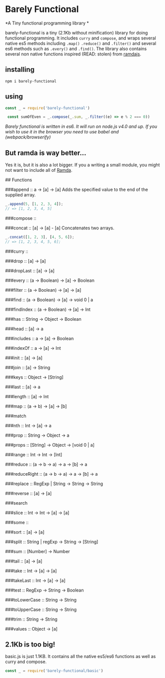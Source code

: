 # Barely Functional
*A Tiny functional programming library *

barely-functional is a tiny (2.1Kb without minification) library for doing functional programming. It includes `curry` 
and `compose`, and wraps several native es5 methods including `.map()` `.reduce()` and `.filter()` and several es6 
methods such as `.every()` and `.find()`. The library also contains several non native functions inspired (READ: stolen) 
from [ramdajs](http://ramdajs.com/).


## installing

`npm i barely-functional`

## using
```js
const _ = require('barely-functional')

 const sumOfEven = _.compose(_.sum, _.filter((e) => e % 2 === 0))
```

*Barely functional is written in es6. It will run on node.js v4.0 and up. If you wish to use it in the browser you need to use babel and (webpack/browserify)*


## But ramda is way better...
 Yes it is, but it is also a lot bigger. If you a writing a small module, you might not want to include all of [Ramda](https://http://ramdajs.com).

## Functions

###append :: a -> [a] -> [a]
Adds the specified value to the end of the supplied array.
```js
_.append(5, [1, 2, 3, 4]);
// => [1, 2, 3, 4, 5]
```

###compose :: 

###concat :: [a] -> [a] - [a]
Concatenates two arrays.
```js
_.concat([1, 2, 3], [4, 5, 6]);
// => [1, 2, 3, 4, 5, 6];
```

###curry ::

###drop :: [a] -> [a]

###dropLast :: [a] -> [a]

###every :: (a -> Boolean) -> [a] -> Boolean

###filter :: (a -> Boolean) -> [a] -> [a]

###find :: (a -> Boolean) -> [a] -> void 0 | a

###findIndex :: (a -> Boolean) -> [a] -> Int

###has :: String -> Object -> Boolean

###head :: [a] -> a

###includes :: a -> [a] -> Boolean

###indexOf :: a -> [a] -> Int

###init :: [a] -> [a]

###join :: [a] -> String

###keys :: Object -> [String]

###last :: [a] -> a

###length :: [a] -> Int

###map :: (a -> b) -> [a] -> [b]

###match

###nth :: Int -> [a] -> a

###prop :: String -> Object -> a

###props :: [String] -> Object -> [void 0 | a]

###range :: Int -> Int -> [Int]

###reduce :: (a -> b -> a) -> a -> [b] -> a

###reduceRight :: (a -> b -> a) -> a -> [b] -> a

###replace :: RegExp | String -> String -> String

###reverse :: [a] -> [a]

###search

###slice :: Int -> Int -> [a] -> [a]

###some :: 

###sort :: [a] -> [a]

###split :: String | regExp -> String -> [String]

###sum :: [Number] -> Number

###tail :: [a] -> [a]

###take :: Int -> [a] -> [a]

###takeLast :: Int -> [a] -> [a]

###test :: RegExp -> String -> Boolean

###toLowerCase :: String -> String

###toUpperCase :: String -> String

###trim :: String -> String

###values :: Object -> [a]

## 2.1Kb is too big!
basic.js is just 1.1KB. It contains all the native es5/es6 functions as well as curry and compose.

```js
const _ = require('barely-functional/basic')
```

